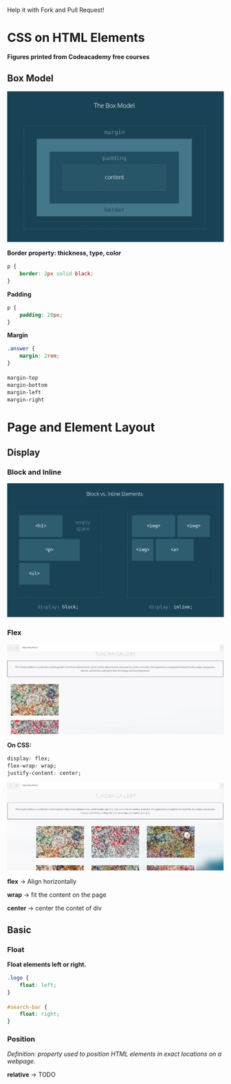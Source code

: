 Help it with Fork and Pull Request!

# CSS on HTML Elements

__Figures printed from Codeacademy free courses__

## Box Model
![alt text](https://github.com/devwdougherty/personal-developer-wiki/blob/master/Programming%20Languages/CSS/css-flow-01.png)

**Border property: thickness, type, color**
```css
p {
	border: 2px solid black;
}
```

**Padding**
```css
p {
	padding: 20px;
} 
```

**Margin**
```css
.answer {
	margin: 2rem;
}

margin-top
margin-bottom
margin-left
margin-right
```

# Page and Element Layout

## Display

### Block and Inline
![alt text](https://github.com/devwdougherty/personal-developer-wiki/blob/master/Programming%20Languages/CSS/css-flow-02.png)

### Flex
![alt text](https://github.com/devwdougherty/personal-developer-wiki/blob/master/Programming%20Languages/CSS/css-flow-03.png)

__On CSS:__
```css
display: flex;
flex-wrap: wrap;
justify-content: center;
```

![alt text](https://github.com/devwdougherty/personal-developer-wiki/blob/master/Programming%20Languages/CSS/css-flow-04.png)

**flex** -> Align horizontally

**wrap** -> fit the content on the page

**center** -> center the contet of div

## Basic

### Float

**Float elements left or right.**

```css
.logo {
	float: left;
}

#search-bar {
	float: right;
}
```

### Position

_Definition: property used to position HTML elements in exact locations on a webpage._

**relative** -> TODO

